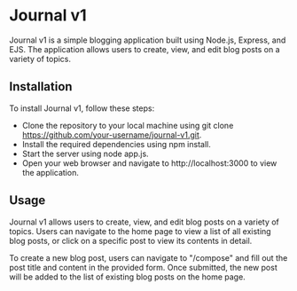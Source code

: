 # Journal v1

Journal v1 is a simple blogging application built using Node.js, Express, and EJS. The application allows users to create, view, and edit blog posts on a variety of topics.

## Installation

To install Journal v1, follow these steps:

- Clone the repository to your local machine using git clone https://github.com/your-username/journal-v1.git.
- Install the required dependencies using npm install.
- Start the server using node app.js.
- Open your web browser and navigate to http://localhost:3000 to view the application.

## Usage

Journal v1 allows users to create, view, and edit blog posts on a variety of topics. Users can navigate to the home page to view a list of all existing blog posts, or click on a specific post to view its contents in detail.

To create a new blog post, users can navigate to "/compose" and fill out the post title and content in the provided form. Once submitted, the new post will be added to the list of existing blog posts on the home page.

